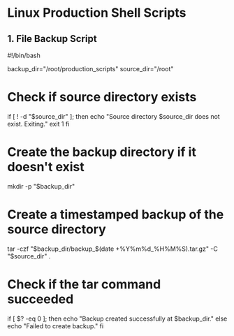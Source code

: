 # Linux Production Shell Scripts
## 1. File Backup Script
#!/bin/bash

backup_dir="/root/production_scripts"
source_dir="/root"

# Check if source directory exists
if [ ! -d "$source_dir" ]; then
  echo "Source directory $source_dir does not exist. Exiting."
  exit 1
fi

# Create the backup directory if it doesn't exist
mkdir -p "$backup_dir"

# Create a timestamped backup of the source directory
tar -czf "$backup_dir/backup_$(date +%Y%m%d_%H%M%S).tar.gz" -C "$source_dir" .

# Check if the tar command succeeded
if [ $? -eq 0 ]; then
  echo "Backup created successfully at $backup_dir."
else
  echo "Failed to create backup."
fi
